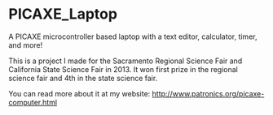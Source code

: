 # PICAXE_Laptop
A PICAXE microcontroller based laptop with a text editor, calculator, timer, and more!


This is a project I made for the Sacramento Regional Science Fair and California State Science Fair in 2013. It won first prize in the regional science fair and 4th in the state science fair.

You can read more about it at my website: http://www.patronics.org/picaxe-computer.html

